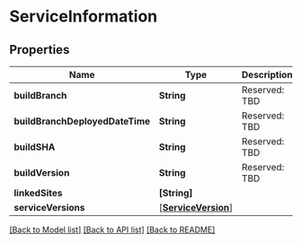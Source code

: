 # ServiceInformation

## Properties
Name | Type | Description | Notes
------------ | ------------- | ------------- | -------------
**buildBranch** | **String** | Reserved: TBD | [optional] 
**buildBranchDeployedDateTime** | **String** | Reserved: TBD | [optional] 
**buildSHA** | **String** | Reserved: TBD | [optional] 
**buildVersion** | **String** | Reserved: TBD | [optional] 
**linkedSites** | **[String]** |  | [optional] 
**serviceVersions** | [[**ServiceVersion**](ServiceVersion.md)] |  | [optional] 

[[Back to Model list]](../README.md#documentation-for-models) [[Back to API list]](../README.md#documentation-for-api-endpoints) [[Back to README]](../README.md)


